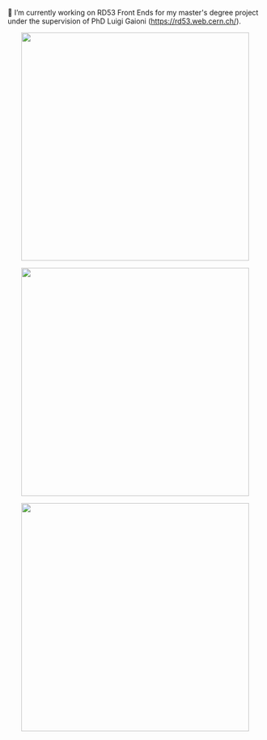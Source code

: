 🔭 I’m currently working on RD53 Front Ends for my master's degree project under the supervision of PhD Luigi Gaioni (https://rd53.web.cern.ch/).
<p align="center">
	<img width="450em" src="https://github-readme-stats.vercel.app/api?username=agalliani&show_icons=true&include_all_commits=true&count_private=true&hide_border=true&theme=dark" />
</p>
<p align="center">
	<img width="450em" src="https://github-readme-streak-stats.herokuapp.com/?user=agalliani&include_all_commits=true&hide_border=true&theme=dark"/>
</p>
<p align="center">
	<img width="450em" src="https://github-readme-stats.vercel.app/api/top-langs/?username=agalliani&layout=compact&langs_count=10&include_all_commits=true&hide_border=true&theme=dark">
</p>

<!--
**agalliani/agalliani** is a ✨ _special_ ✨ repository because its `README.md` (this file) appears on your GitHub profile.

Here are some ideas to get you started:

- 🔭 I’m currently working on ...
- 🌱 I’m currently learning ...
- 👯 I’m looking to collaborate on ...
- 🤔 I’m looking for help with ...
- 💬 Ask me about ...
- 📫 How to reach me: ...
- 😄 Pronouns: ...
- ⚡ Fun fact: ...
-->
